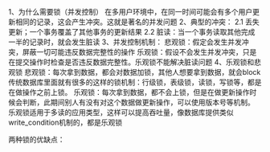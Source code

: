 1、为什么需要锁（并发控制）
  在多用户环境中，在同一时间可能会有多个用户更新相同的记录，这会产生冲突。这就是著名的并发问题
2、典型的冲突：
  2.1 丢失更新；一个事务覆盖了其他事务的更新结果
  2.2 脏读：当一个事务读取其他完成一半的记录时，就会发生脏读
3、并发控制机制：
  悲观锁：假定会发生并发冲突，屏蔽一切可能违反数据完整性的操作
  乐观锁：假设不会发生并发冲突，只是在提交操作时检查是否违反数据完整性。乐观锁不能解决脏读问题
4、乐观锁和悲观锁
   悲观锁：每次拿到数据，都会对数据加锁，其他人想要拿到数据，就会block
           传统数据库里面就有很多的这样的锁机制：行级锁，表级锁，读锁，写锁等，都是在做操作之前上锁。
   乐观锁：每次拿到数据，都不会上锁，但是在做更新操作时候会判断，此期间别人有没有对这个数据做更新操作，可以使用版本号等机制。
           乐观锁适用于多读的应用类型，这样可以提高吞吐量，像数据库提供类似write_condition机制的，都是乐观锁
           

两种锁的优缺点：
    
           
           
           
           
           
           
           
           
           